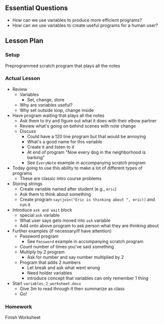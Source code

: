 ## Essential Questions

- How can we use variables to produce more efficient programs?
- How can we use variables to create useful programs for a human user?

## Lesson Plan

### Setup

Preprogrammed scratch program that plays all the notes

### Actual Lesson

- Review
    - Variables
        - Set, change, store
    - Why are variables useful?
    - Why set outside loop, change inside
- Have program waiting that plays all the notes
    - Ask them to try and figure out what it does with their elbow partner
    - Review what's going on behind scenes with note change
    - Discuss
        - Could have a 120 line program but that would be annoying
        - What's a good name for this variable
        - Create it and listen to it
        - At end of program "Now every dog in the neighborhood is barking"
        - See `EveryNote` example in accompanying scratch program
- Today going to use this ability to make a lot of different types of programs
    - These are classic intro course problems
- Storing strings
    - Create variable named after student (e.g., `eric`)
    - Ask them to think about something
    - Create program `say(join("Eric is thinking about ", eric))` and run it
- Introduce `ask and wait` block
    - special `ask` variable
    - What user says gets moved into `ask` variable
    - Add onto above program to ask person what they are thinking about
- Further examples (if necessary/if have attention)
    - Password program
        - See `Password` example in accompanying scratch program
    - Count number of times you've said something
    - Multiply by 2 program
        - Ask for number and say number multiplied by 2
    - Program that adds 2 numbers
        - Let break and ask what went wrong
        - Need holder variables
        - introduce concept that variables can only remember 1 thing
- Start `variables_2_worksheet.docx`
    - Give 3m to read through it then summarize as class
    - Go!

### Homework

Finish Worksheet
